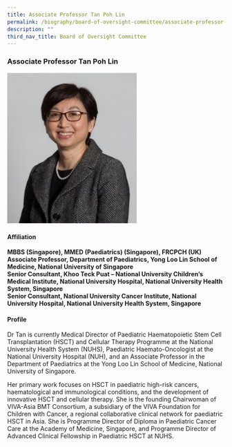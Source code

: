 ```yaml
---
title: Associate Professor Tan Poh Lin
permalink: /biography/board-of-oversight-committee/associate-professor-tan-poh-lin/
description: ""
third_nav_title: Board of Oversight Committee
---
```

### Associate Professor Tan Poh Lin

<img src="/images/Biography/Board%20of%20Oversight%20Committee/associate%20professor%20tan%20poh%20lin.jpg" style="width:300px">

<h4> Affiliation </h4>

<b>MBBS (Singapore), MMED (Paediatrics) (Singapore), FRCPCH (UK)<br>
Associate Professor, Department of Paediatrics, Yong Loo Lin School of Medicine, National University of Singapore<br>
Senior Consultant, Khoo Teck Puat – National University Children’s Medical Institute, National University Hospital, National University Health System, Singapore<br>
Senior Consultant, National University Cancer Institute, National University Hospital, National University Health System, Singapore</b>

<h4> Profile </h4>

Dr Tan is currently Medical Director of Paediatric Haematopoietic Stem Cell Transplantation (HSCT) and Cellular Therapy Programme at the National University Health System (NUHS), Paediatric Haemato-Oncologist at the National University Hospital (NUH), and an Associate Professor in the Department of Paediatrics at the Yong Loo Lin School of Medicine, National University of Singapore.

Her primary work focuses on HSCT in paediatric high-risk cancers, haematological and immunological conditions, and the development of innovative HSCT and cellular therapy. She is the founding Chairwoman of VIVA-Asia BMT Consortium, a subsidiary of the VIVA Foundation for Children with Cancer, a regional collaborative clinical network for paediatric HSCT in Asia. She is Programme Director of Diploma in Paediatric Cancer Care at the Academy of Medicine, Singapore, and Programme Director of Advanced Clinical Fellowship in Paediatric HSCT at NUHS.